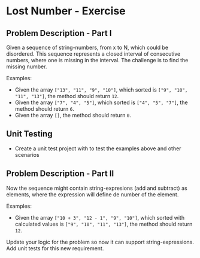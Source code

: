 # Lost Number - Exercise

## Problem Description - Part I
Given a sequence of string-numbers, from x to N, which could be disordered. This sequence represents a closed interval of consecutive numbers, where one is missing in the interval. The challenge is to find the missing number.

Examples:
  - Given the array `["13", "11", "9", "10"]`, which sorted is `["9", "10", "11", "13"]`, the method should return `12`.  
  - Given the array `["7", "4", "5"]`, which sorted is `["4", "5", "7"]`, the method should return `6`.  
  - Given the array `[]`, the method should return `0`.  

## Unit Testing
* Create a unit test project with to test the examples above and other scenarios

## Problem Description - Part II
Now the sequence might contain string-expresions (add and subtract) as elements, where the expression will define de number of the element.  

Examples:
  - Given the array `["10 + 3", "12 - 1", "9", "10"]`, which sorted with calculated values is `["9", "10", "11", "13"]`, the method should return `12`.
  
Update your logic for the problem so now it can support string-expressions. Add unit tests for this new requirement.

